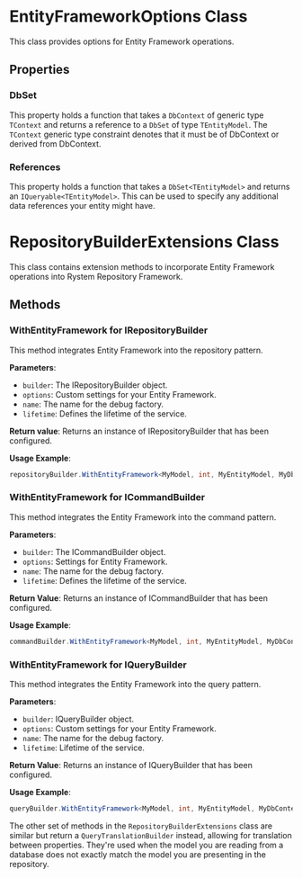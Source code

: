 # EntityFrameworkOptions Class
This class provides options for Entity Framework operations.

## Properties

### DbSet
This property holds a function that takes a `DbContext` of generic type `TContext` and returns a reference to a `DbSet` of type `TEntityModel`. The `TContext` generic type constraint denotes that it must be of DbContext or derived from DbContext.

### References
This property holds a function that takes a `DbSet<TEntityModel>` and returns an `IQueryable<TEntityModel>`. This can be used to specify any additional data references your entity might have.

# RepositoryBuilderExtensions Class
This class contains extension methods to incorporate Entity Framework operations into Rystem Repository Framework.

## Methods

### WithEntityFramework for IRepositoryBuilder
This method integrates Entity Framework into the repository pattern. 

**Parameters**:
- `builder`: The IRepositoryBuilder object.
- `options`: Custom settings for your Entity Framework.
- `name`: The name for the debug factory.
- `lifetime`: Defines the lifetime of the service.

**Return value**: Returns an instance of IRepositoryBuilder that has been configured.
  
**Usage Example**:
```csharp
repositoryBuilder.WithEntityFramework<MyModel, int, MyEntityModel, MyDbContext>(options, "MyFactory", ServiceLifetime.Scoped);
```

### WithEntityFramework for ICommandBuilder
This method integrates the Entity Framework into the command pattern. 

**Parameters**:
- `builder`: The ICommandBuilder object.
- `options`: Settings for Entity Framework.
- `name`: The name for the debug factory.
- `lifetime`: Defines the lifetime of the service.

**Return Value**: Returns an instance of ICommandBuilder that has been configured.

**Usage Example**:
```csharp
commandBuilder.WithEntityFramework<MyModel, int, MyEntityModel, MyDbContext>(options, "MyFactory", ServiceLifetime.Scoped);
```

### WithEntityFramework for IQueryBuilder
This method integrates the Entity Framework into the query pattern.

**Parameters**:
- `builder`: IQueryBuilder object.
- `options`: Custom settings for your Entity Framework.
- `name`: The name for the debug factory.
- `lifetime`: Lifetime of the service.

**Return Value**: Returns an instance of IQueryBuilder that has been configured.
  
**Usage Example**:
```csharp
queryBuilder.WithEntityFramework<MyModel, int, MyEntityModel, MyDbContext>(options, "MyFactory", ServiceLifetime.Scoped);
```
 

The other set of methods in the `RepositoryBuilderExtensions` class are similar but return a `QueryTranslationBuilder` instead, allowing for translation between properties. They're used when the model you are reading from a database does not exactly match the model you are presenting in the repository.